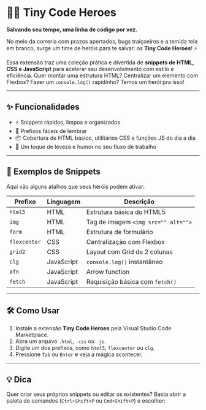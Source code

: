 # 🦸‍♂️ Tiny Code Heroes

**Salvando seu tempo, uma linha de código por vez.**

No meio da correria com prazos apertados, bugs traiçoeiros e a temida tela em branco, surge um time de heróis para te salvar: os **Tiny Code Heroes**! ⚡

Essa extensão traz uma coleção prática e divertida de **snippets de HTML, CSS e JavaScript** para acelerar seu desenvolvimento com estilo e eficiência. Quer montar uma estrutura HTML? Centralizar um elemento com Flexbox? Fazer um `console.log()` rapidinho? Temos um herói pra isso!

---

## ✨ Funcionalidades

- ⚡ Snippets rápidos, limpos e organizados
- 🧠 Prefixos fáceis de lembrar
- 📦 Cobertura de HTML básico, utilitários CSS e funções JS do dia a dia
- 💬 Um toque de leveza e humor no seu fluxo de trabalho

---

## 🚀 Exemplos de Snippets

Aqui vão alguns atalhos que seus heróis podem ativar:

| Prefixo      | Linguagem    | Descrição                              |
|--------------|--------------|----------------------------------------|
| `html5`      | HTML         | Estrutura básica do HTML5              |
| `img`        | HTML         | Tag de imagem `<img src="" alt="">`    |
| `form`       | HTML         | Estrutura de formulário                 |
| `flexcenter` | CSS          | Centralização com Flexbox              |
| `grid2`      | CSS          | Layout com Grid de 2 colunas           |
| `clg`        | JavaScript   | `console.log()` instantâneo            |
| `afn`        | JavaScript   | Arrow function                         |
| `fetch`      | JavaScript   | Requisição básica com `fetch()`        |

---

## 🛠️ Como Usar

1. Instale a extensão **Tiny Code Heroes** pela Visual Studio Code Marketplace.
2. Abra um arquivo `.html`, `.css` ou `.js`.
3. Digite um dos prefixos, como `html5`, `flexcenter` ou `clg`.
4. Pressione `Tab` ou `Enter` e veja a mágica acontecer.

---

## 💡 Dica

Quer criar seus próprios snippets ou editar os existentes? Basta abrir a paleta de comandos (`Ctrl+Shift+P` ou `Cmd+Shift+P`) e escolher:

